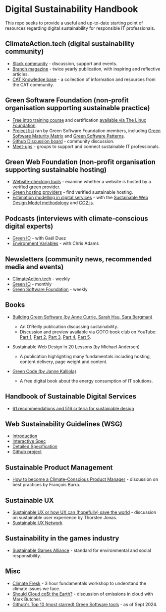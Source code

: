 # Digital Sustainability Handbook
This repo seeks to provide a useful and up-to-date starting point of resources regarding digital sustainability for responsible IT professionals.

## ClimateAction.tech (digital sustainability community)

- [Slack community](https://climateaction.tech/) - discussion, support and events.
- [Branch magazine](https://climateaction.tech/projects/branch-magazine/) - twice yearly publication, with inspiring and reflective articles. 
- [CAT Knowledge base](https://climateaction.tech/blog/meet-the-cat-knowledge-base-a-resource-that-supports-community-learning-and-action/) - a collection of information and resources from the CAT community.

## Green Software Foundation (non-profit organisation supporting sustainable practice)
- [Free intro training course](https://learn.greensoftware.foundation/) and certification [available via The Linux Foundation](https://training.linuxfoundation.org/training/green-software-for-practitioners-lfc131/).
- [Project list](https://wiki.greensoftware.foundation/governance/projects) ran by Green Software Foundation members, including [Green Software Maturity Matrix](https://maturity-matrix.greensoftware.foundation/gsmm/) and [Green Software Patterns](https://patterns.greensoftware.foundation/catalog/).
- [Github Discussion board](https://github.com/orgs/Green-Software-Foundation/discussions) - community discussion.
- [Meet-ups](https://www.meetup.com/pro/gsf/) - groups to support and connect sustainable IT professionals.

## Green Web Foundation (non-profit organisation supporting sustainable hosting)

- [Website-checking tools](https://www.thegreenwebfoundation.org/tools/#website-checks) - examine whether a website is hosted by a verified green provider.
- [Green hosting providers](https://www.thegreenwebfoundation.org/tools/directory/) - find verified sustainable hosting.
- [Estimation modelling in digital services](https://www.thegreenwebfoundation.org/tools/#carbon-metrics) - with the [Sustainable Web Design Model methodology](https://sustainablewebdesign.org/estimating-digital-emissions/) and [CO2.js](https://www.thegreenwebfoundation.org/news/curious-about-driving-the-transition-to-a-fossil-free-internet-heres-how-co2-js-can-help/).

## Podcasts (interviews with climate-conscious digital experts)
- [Green IO](https://podcasts.castplus.fm/greenio) - with Gaël Duez
- [Environment Variables](https://podcasts.castplus.fm/environment-variables) - with Chris Adams

## Newsletters (community news, recommended media and events)
- [ClimateAction.tech](https://climateaction.tech/) - weekly
- [Green IO](https://greenio.tech/) - monthly
- [Green Software Foundation](https://learn.greensoftware.foundation/) - weekly

## Books
- [Building Green Software (by Anne Currie, Sarah Hsu, Sara Bergman)](https://www.oreilly.com/library/view/building-green-software/9781098150617/)
  - An O'Reilly publication discussing sustainability.
  - Discussion and preview available via GOTO book club on YouTube: [Part 1](https://www.youtube.com/watch?v=Ez8cqoSRVsA), [Part 2](https://www.youtube.com/watch?v=0ISWoTtproY), [Part 3](https://www.youtube.com/watch?v=zdI126LzaZQ), [Part 4](https://www.youtube.com/watch?v=BRFYQstye_U), [Part 5](https://www.youtube.com/watch?v=dzvTlhPXvfE).

- Sustainable Web Design In 20 Lessons (by Michael Andersen)
  - A publication highlighting many fundamentals including hosting, content delivery, page weight and content.

- [Green Code (by Janne Kalliola)](https://www.exove.com/green-code/)
  - A free digital book about the energy consumption of IT solutions.

## Handbook of Sustainable Digital Services
- [61 recommendations and 516 criteria for sustainable design](https://gr491.isit-europe.org/en/)

## Web Sustainability Guidelines (WSG)
- [Introduction](https://w3c.github.io/sustyweb/intro.html)
- [Interactive Spec](https://sustainablewebdesign.org/)
- [Detailed Specification](https://w3c.github.io/sustyweb/)
- [Github project](https://github.com/w3c/sustyweb/)

## Sustainable Product Management
- [How to become a Climate-Conscious Product Manager](https://www.youtube.com/watch?v=9RisfJhzU50) - discussion on best practices by François Burra.

## Sustainable UX
- [Sustainable UX or how UX can (hopefully) save the world](https://www.youtube.com/watch?v=eT6nUm-JsTM) - discussion on sustainable user experience by Thorsten Jonas.
- [Sustainable UX Network](https://sustainableuxnetwork.com/)

## Sustainability in the games industry
- [Sustainable Games Alliance](https://sustainablegamesalliance.org/standard/read-the-standard/) - standard for environmental and social responsibility.

## Misc
- [Climate Fresk](https://climatefresk.org/world/) - 3 hour fundamentals workshop to understand the climate issues we face.
- [Should Cloud co$t the Earth?](https://www.youtube.com/watch?v=cqfeEe4z67A) - discussion of emissions in cloud with Mark Butcher.
- [Github's Top 10 (most starred) Green Software tools](https://github.blog/open-source/social-impact/the-10-best-tools-to-green-your-software/) - as of Sept 2024.